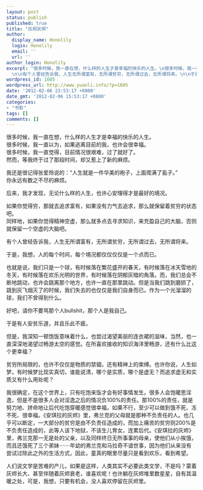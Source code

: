 ```yaml
---
layout: post
status: publish
published: true
title: "灰烬灰烬"
author:
  display_name: Honolily
  login: Honolily
  email: ''
  url: ''
author_login: Honolily
excerpt: "很多时候，我一直在想，什么样的人生才是幸福的快乐的人生。\n很多时候，我一直以为，如果逃离目前的我，也许会很幸福。\n很多时候，我一直觉得，目前情况很艰难，过了就好了。\n然而，等我终于过了那段时间，却又惹上了新的麻烦。\n\n我还是很记得张爱玲说的：&ldquo;人生就是一件华美的袍子，上面爬满了虱子。&rdquo;\n你永远有数之不尽的麻烦。\n\n后来，我才发现，无论什么样的人生，也许心安理得才是最好的境况。\n\n如果你觉得穷，那就去追求富有，如果没有力气去追求，那么就保留着贫穷的状态吧。\n同样地，如果你觉得精神空虚，那么就多点去寻求知识，来充盈自己的大脑，否则就保留一个空虚的大脑吧。
  \n\n有个人曾经告诉我，人生无所谓富有，无所谓贫穷，无所谓过去，无所谓将来。\n\n于是，我想，人的每个时间，每个境况都仅仅仅仅是一个点而已。"
wordpress_id: 1605
wordpress_url: http://www.yuanli.info/?p=1605
date: '2012-02-06 23:53:17 +0800'
date_gmt: '2012-02-06 15:53:17 +0800'
categories:
- "书影"
tags: []
comments: []
---
```

<p>很多时候，我一直在想，什么样的人生才是幸福的快乐的人生。<br />
很多时候，我一直以为，如果逃离目前的我，也许会很幸福。<br />
很多时候，我一直觉得，目前情况很艰难，过了就好了。<br />
然而，等我终于过了那段时间，却又惹上了新的麻烦。</p>
<p>我还是很记得张爱玲说的：&ldquo;人生就是一件华美的袍子，上面爬满了虱子。&rdquo;<br />
你永远有数之不尽的麻烦。</p>
<p>后来，我才发现，无论什么样的人生，也许心安理得才是最好的境况。</p>
<p>如果你觉得穷，那就去追求富有，如果没有力气去追求，那么就保留着贫穷的状态吧。<br />
同样地，如果你觉得精神空虚，那么就多点去寻求知识，来充盈自己的大脑，否则就保留一个空虚的大脑吧。 </p>
<p>有个人曾经告诉我，人生无所谓富有，无所谓贫穷，无所谓过去，无所谓将来。</p>
<p>于是，我想，人的每个时间，每个境况都仅仅仅仅是一个点而已。<a id="more"></a><a id="more-1605"></a></p>
<p>也就是说，我们只是一个球，有时候落在繁花盛开的春天，有时候落在冰天雪地的冬天，有时候落在欢乐光明的世界，有时候落在阴郁灰暗的角落。而，我们总会不断地跳动，也许会跳离那个地方，也许一直在那里跳动。但是当我们跳到磨损了，跳到灰飞烟灭了的时候，我们失去的也仅仅是我们自身而已。作为一个光溜溜的球，我们不曾得到什么。</p>
<p>好吧，请你不要骂那个人bullshit，那个人是我自己。</p>
<p>于是有人安贫乐道，并且乐此不疲。</p>
<p>但是，我深知一顿饱饭意味着什么，也尝过渴望美丽的连衣裙的滋味，当然，也一直深深地渴望过畅游太空的感觉。在所喜欢接收的知识海洋里畅游，还有什么比这个更幸福？</p>
<p>贫穷所局限的，也许不仅仅是物质的禁锢，还有精神上的束缚。也许你说，人生如梦。有时候梦比现实真切，谁能说清，哪个是实质，哪个是虚无？而追求虚无和实质又有什么用处呢？</p>
<p>我很确定，在这个世界上，只有吃饱来饭才会有好事情发生。很多人会饱暖思淫逸，但是不是很多人会对淫逸之后的情况负100%的责任。那100%的责任，就是努力地、拼命地让后代吃饱穿暖感觉很幸福，如果不行，至少可以做到饿不死、冻不死、很幸福。《安琪拉的灰烬》里，弗兰克的父母就是那种不负责任的人。也几乎可以断定，一大部分的贫穷是由不负责任造成的，而加上痛苦的贫穷则200%是不负责任造成的，此等人该下地狱，不该生儿育女，连累后代。《安琪拉的灰烬》里，弗兰克那一无是处的父亲，以及同样终日无所事事的母亲，使他们从小挨饿，而且还饿死了三个弟妹&middot;&middot;&middot;&middot;&middot;&middot;&middot;年幼的弗兰克和马拉奇不谙世事，因为他们从来没有尝试过除此之外的生活方式，因此，童真的眼里尽量只是看到欢乐，看到希望。</p>
<p>人们说文学是苦难的产儿，如果是这样，人类其实不必要此类文学，不是吗？蒙着灰烬长大、甚至伴随着灰烬衰老，谁喜欢呢！也许躺在灰烬堆里数星星，自有其温暖之处，可是，我想，只要有机会，没人喜欢停留在灰烬里。</p>

